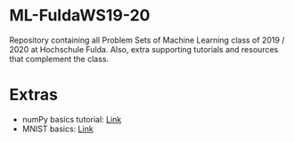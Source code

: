 # ML-FuldaWS19-20
Repository containing all Problem Sets of Machine Learning class of 2019 / 2020 at Hochschule Fulda.
Also, extra supporting tutorials and resources that complement the class.

# Extras
* numPy basics tutorial:    [Link](https://www.youtube.com/watch?v=GB9ByFAIAH4) 
* MNIST basics:             [Link](https://www.youtube.com/watch?v=ARODjRbGbSg) 
